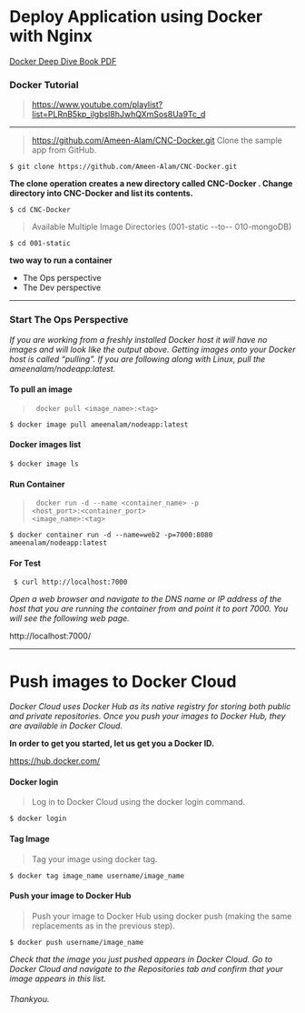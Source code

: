 # Deploy Application using Docker with Nginx

[Docker Deep Dive Book PDF](/Docker%20Deep%20Dive.pdf)

### Docker Tutorial

> https://www.youtube.com/playlist?list=PLRnB5kp_ilgbsl8hJwhQXmSos8Ua9Tc_d

------------------

> https://github.com/Ameen-Alam/CNC-Docker.git Clone the sample app from GitHub.

`$ git clone https://github.com/Ameen-Alam/CNC-Docker.git`

**The clone operation creates a new directory called CNC-Docker . Change directory into CNC-Docker and list its contents.**

`$ cd CNC-Docker`

> Available Multiple Image Directories (001-static --to-- 010-mongoDB)

`$ cd 001-static`

__two way to run a container__
<ul>
 <li>The Ops perspective</li>
 <li>The Dev perspective</li>
</ul>

--------------------------------

### Start The Ops Perspective

*If you are working from a freshly installed Docker host it will have no images and will look like the output above.
Getting images onto your Docker host is called “pulling”. If you are following along with Linux, pull the ameenalam/nodeapp:latest.*

#### To pull an image

> <code> docker pull &lt;image_name&gt;:&lt;tag&gt;</code>

  `$ docker image pull ameenalam/nodeapp:latest`

#### Docker images list

  `$ docker image ls`

#### Run Container

> <code> docker run -d --name &lt;container_name&gt; -p &lt;host_port&gt;:&lt;container_port&gt; &lt;image_name&gt;:&lt;tag&gt;</code>

  `$ docker container run -d --name=web2 -p=7000:8080 ameenalam/nodeapp:latest`

#### For Test

  ` $ curl http://localhost:7000`

*Open a web browser and navigate to the DNS name or IP address of the host that you are running the container from and point it to port 7000. You will see the following web page.*

http://localhost:7000/

-----------------------------------

# Push images to Docker Cloud

*Docker Cloud uses Docker Hub as its native registry for storing both public and private repositories. Once you push your images to Docker Hub, they are available in Docker Cloud.*

__In order to get you started, let us get you a Docker ID.__

https://hub.docker.com/

#### Docker login 

> Log in to Docker Cloud using the docker login command.

`$ docker login`

#### Tag Image

> Tag your image using docker tag.

`$ docker tag image_name username/image_name`

#### Push your image to Docker Hub

> Push your image to Docker Hub using docker push (making the same replacements as in the previous step).

 `$ docker push username/image_name`


*Check that the image you just pushed appears in Docker Cloud.
Go to Docker Cloud and navigate to the Repositories tab and confirm that your image appears in this list.*

###### Thankyou.
